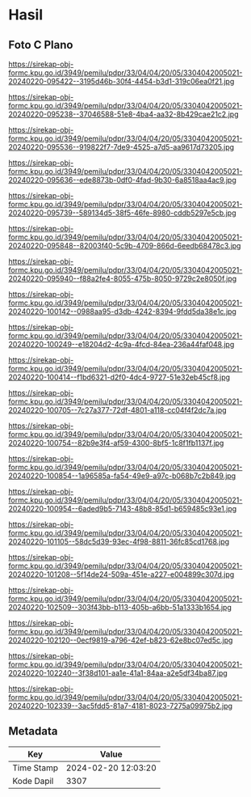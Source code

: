 # Hasil

## Foto C Plano

https://sirekap-obj-formc.kpu.go.id/3949/pemilu/pdpr/33/04/04/20/05/3304042005021-20240220-095422--3195d46b-30f4-4454-b3d1-319c06ea0f21.jpg

https://sirekap-obj-formc.kpu.go.id/3949/pemilu/pdpr/33/04/04/20/05/3304042005021-20240220-095238--37046588-51e8-4ba4-aa32-8b429cae21c2.jpg

https://sirekap-obj-formc.kpu.go.id/3949/pemilu/pdpr/33/04/04/20/05/3304042005021-20240220-095536--919822f7-7de9-4525-a7d5-aa9617d73205.jpg

https://sirekap-obj-formc.kpu.go.id/3949/pemilu/pdpr/33/04/04/20/05/3304042005021-20240220-095636--ede8873b-0df0-4fad-9b30-6a8518aa4ac9.jpg

https://sirekap-obj-formc.kpu.go.id/3949/pemilu/pdpr/33/04/04/20/05/3304042005021-20240220-095739--589134d5-38f5-46fe-8980-cddb5297e5cb.jpg

https://sirekap-obj-formc.kpu.go.id/3949/pemilu/pdpr/33/04/04/20/05/3304042005021-20240220-095848--82003f40-5c9b-4709-866d-6eedb68478c3.jpg

https://sirekap-obj-formc.kpu.go.id/3949/pemilu/pdpr/33/04/04/20/05/3304042005021-20240220-095940--f88a2fe4-8055-475b-8050-9729c2e8050f.jpg

https://sirekap-obj-formc.kpu.go.id/3949/pemilu/pdpr/33/04/04/20/05/3304042005021-20240220-100142--0988aa95-d3db-4242-8394-9fdd5da38e1c.jpg

https://sirekap-obj-formc.kpu.go.id/3949/pemilu/pdpr/33/04/04/20/05/3304042005021-20240220-100249--e18204d2-4c9a-4fcd-84ea-236a44faf048.jpg

https://sirekap-obj-formc.kpu.go.id/3949/pemilu/pdpr/33/04/04/20/05/3304042005021-20240220-100414--f1bd6321-d2f0-4dc4-9727-51e32eb45cf8.jpg

https://sirekap-obj-formc.kpu.go.id/3949/pemilu/pdpr/33/04/04/20/05/3304042005021-20240220-100705--7c27a377-72df-4801-a118-cc04f4f2dc7a.jpg

https://sirekap-obj-formc.kpu.go.id/3949/pemilu/pdpr/33/04/04/20/05/3304042005021-20240220-100754--82b9e3f4-af59-4300-8bf5-1c8f1fb1137f.jpg

https://sirekap-obj-formc.kpu.go.id/3949/pemilu/pdpr/33/04/04/20/05/3304042005021-20240220-100854--1a96585a-fa54-49e9-a97c-b068b7c2b849.jpg

https://sirekap-obj-formc.kpu.go.id/3949/pemilu/pdpr/33/04/04/20/05/3304042005021-20240220-100954--6aded9b5-7143-48b8-85d1-b659485c93e1.jpg

https://sirekap-obj-formc.kpu.go.id/3949/pemilu/pdpr/33/04/04/20/05/3304042005021-20240220-101105--58dc5d39-93ec-4f98-8811-36fc85cd1768.jpg

https://sirekap-obj-formc.kpu.go.id/3949/pemilu/pdpr/33/04/04/20/05/3304042005021-20240220-101208--5f14de24-509a-451e-a227-e004899c307d.jpg

https://sirekap-obj-formc.kpu.go.id/3949/pemilu/pdpr/33/04/04/20/05/3304042005021-20240220-102509--303f43bb-b113-405b-a6bb-51a1333b1654.jpg

https://sirekap-obj-formc.kpu.go.id/3949/pemilu/pdpr/33/04/04/20/05/3304042005021-20240220-102120--0ecf9819-a796-42ef-b823-62e8bc07ed5c.jpg

https://sirekap-obj-formc.kpu.go.id/3949/pemilu/pdpr/33/04/04/20/05/3304042005021-20240220-102240--3f38d101-aa1e-41a1-84aa-a2e5df34ba87.jpg

https://sirekap-obj-formc.kpu.go.id/3949/pemilu/pdpr/33/04/04/20/05/3304042005021-20240220-102339--3ac5fdd5-81a7-4181-8023-7275a09975b2.jpg


## Metadata

| Key        | Value               |
| ---------- | ------------------- |
| Time Stamp | 2024-02-20 12:03:20 |
| Kode Dapil | 3307                |



